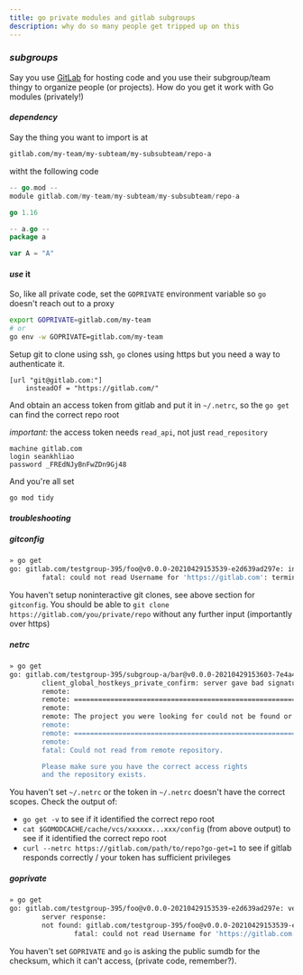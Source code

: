 ```yaml
---
title: go private modules and gitlab subgroups
description: why do so many people get tripped up on this
---
```


### _subgroups_

Say you use [GitLab](https://gitlab.com/)
for hosting code and you use their subgroup/team thingy to organize people (or projects).
How do you get it work with Go modules (privately!)

#### _dependency_

Say the thing you want to import is at

```txt
gitlab.com/my-team/my-subteam/my-subsubteam/repo-a
```

witht the following code

```go
-- go.mod --
module gitlab.com/my-team/my-subteam/my-subsubteam/repo-a

go 1.16

-- a.go --
package a

var A = "A"
```

#### _use_ it

So, like all private code,
set the `GOPRIVATE` environment variable so `go` doesn't reach out to a proxy

```sh
export GOPRIVATE=gitlab.com/my-team
# or
go env -w GOPRIVATE=gitlab.com/my-team
```

Setup git to clone using ssh,
`go` clones using https but you need a way to authenticate it.

```gitconfig
[url "git@gitlab.com:"]
    insteadOf = "https://gitlab.com/"
```

And obtain an access token from gitlab and put it in `~/.netrc`,
so the `go get` can find the correct repo root

_important:_ the access token needs `read_api`, not just `read_repository`

```netrc
machine gitlab.com
login seankhliao
password _FREdNJyBnFwZDn9Gj48
```

And you're all set

```sh
go mod tidy
```

#### _troubleshooting_

##### _gitconfig_

```sh
» go get
go: gitlab.com/testgroup-395/foo@v0.0.0-20210429153539-e2d639ad297e: invalid version: git fetch -f origin refs/heads/*:refs/heads/* refs/tags/*:refs/tags/* in /tmp/gomodcache.3BvK/cache/vcs/35cd6107a6e6f51d91c6a96d27cc113a029c4667736e65b94c2cd7c4dcf6d9ab: exit status 128:
        fatal: could not read Username for 'https://gitlab.com': terminal prompts disabled
```

You haven't setup noninteractive git clones, see above section for `gitconfig`.
You should be able to `git clone https://gitlab.com/you/private/repo` without any further input (importantly over https)

##### _netrc_

```sh
» go get
go: gitlab.com/testgroup-395/subgroup-a/bar@v0.0.0-20210429153603-7e4a416f18f5: invalid version: git fetch -f origin refs/heads/*:refs/heads/* refs/tags/*:refs/tags/* in /tmp/gomodcache.GqcM/cache/vcs/15b3f321a38509dd7662d8b9d4b7ad5dccf082b4d75d9646fe2fc1fc4fe59365: exit status 128:
        client_global_hostkeys_private_confirm: server gave bad signature for RSA key 0
        remote:
        remote: ========================================================================
        remote:
        remote: The project you were looking for could not be found or you don't have permission to view it.
        remote:
        remote: ========================================================================
        remote:
        fatal: Could not read from remote repository.

        Please make sure you have the correct access rights
        and the repository exists.
```

You haven't set `~/.netrc` or the token in `~/.netrc` doesn't have the correct scopes.
Check the output of:

- `go get -v` to see if it identified the correct repo root
- `cat $GOMODCACHE/cache/vcs/xxxxxx...xxx/config` (from above output) to see if it identified the correct repo root
- `curl --netrc https://gitlab.com/path/to/repo?go-get=1` to see if gitlab responds correctly / your token has sufficient privileges

##### _goprivate_

```sh
» go get
go: gitlab.com/testgroup-395/foo@v0.0.0-20210429153539-e2d639ad297e: verifying go.mod: gitlab.com/testgroup-395/foo@v0.0.0-20210429153539-e2d639ad297e/go.mod: reading https://sum.golang.org/lookup/gitlab.com/testgroup-395/foo@v0.0.0-20210429153539-e2d639ad297e: 410 Gone
        server response:
        not found: gitlab.com/testgroup-395/foo@v0.0.0-20210429153539-e2d639ad297e: invalid version: git fetch -f origin refs/heads/*:refs/heads/* refs/tags/*:refs/tags/* in /tmp/gopath/pkg/mod/cache/vcs/35cd6107a6e6f51d91c6a96d27cc113a029c4667736e65b94c2cd7c4dcf6d9ab: exit status 128:
                fatal: could not read Username for 'https://gitlab.com': terminal prompts disabled
```

You haven't set `GOPRIVATE` and `go` is asking the public sumdb for the checksum,
which it can't access, (private code, remember?).
